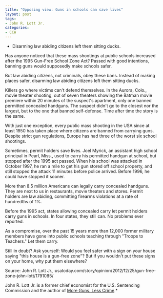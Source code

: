 ```yaml
---
title: "Opposing view: Guns in schools can save lives"
layout: post
tags:
- John R. Lott Jr.
categories:
- CCW
---
```


- Disarming law abiding citizens left them sitting ducks.

Has anyone noticed that these mass shootings at public schools increased after the 1995 Gun-Free School Zone Act? Passed with good intentions, banning guns would supposedly make schools safer.

But law abiding citizens, not criminals, obey these bans. Instead of making places safer, disarming law abiding citizens left them sitting ducks.

Killers go where victims can't defend themselves. In the Aurora, Colo., movie theater shooting, out of seven theaters showing the Batman movie premiere within 20 minutes of the suspect's apartment, only one banned permitted concealed handguns. The suspect didn't go to the closest nor the largest, but to the one that banned self-defense. Time after time the story is the same.

With just one exception, every public mass shooting in the USA since at least 1950 has taken place where citizens are banned from carrying guns. Despite strict gun regulations, Europe has had three of the worst six school shootings.

Sometimes, permit holders save lives. Joel Myrick, an assistant high school principal in Pearl, Miss., used to carry his permitted handgun at school, but stopped after the 1995 act passed. When his school was attacked in October 1997, he ran a mile to get his gun stored off school property, and still stopped the attack 11 minutes before police arrived. Before 1996, he could have stopped it sooner.

More than 8.5 million Americans can legally carry concealed handguns. They are next to us in restaurants, movie theaters and stores. Permit holders are law abiding, committing firearms violations at a rate of hundredths of 1%.

Before the 1995 act, states allowing concealed carry let permit holders carry guns in schools. In four states, they still can. No problems ever reported.

As a compromise, over the past 15 years more than 12,000 former military members have gone into public schools teaching through "Troops to Teachers." Let them carry.

Still in doubt? Ask yourself: Would you feel safer with a sign on your house saying "this house is a gun-free zone"? But if you wouldn't put these signs on your home, why put them elsewhere?

Source: John R. Lott Jr., usatoday.com/story/opinion/2012/12/25/gun-free-zone-john-lott/1791085/

John R. Lott Jr. is a former chief economist for the U.S. Sentencing Commission and the author of [More Guns, Less Crime](https://en.wikipedia.org/wiki/More_guns_less_crime).*
